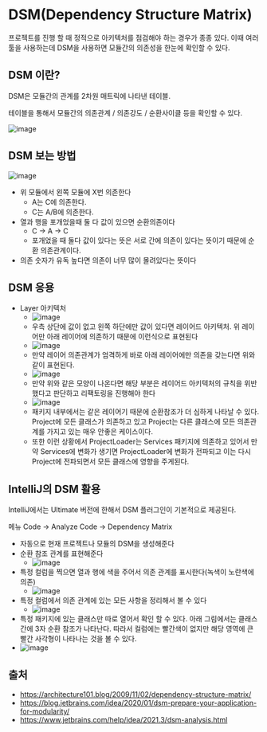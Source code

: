 # DSM(Dependency Structure Matrix)

프로젝트를 진행 할 때 정적으로 아키텍처를 점검해야 하는 경우가 종종 있다. 이때 여러 툴을 사용하는데 DSM을 사용하면 모듈간의 의존성을 한눈에 확인할 수 있다.

## DSM 이란?
DSM은 모듈간의 관계를 2차원 매트릭에 나타낸 테이블.

테이블을 통해서 모듈간의 의존관계 / 의존강도 / 순환사이클 등을 확인할 수 있다.

![image](https://user-images.githubusercontent.com/6725753/155341945-218ad084-0b74-4965-870e-ef02df761a2a.png)

## DSM 보는 방법

![image](https://user-images.githubusercontent.com/6725753/155342431-343ae86c-e7f5-4d33-b1dc-cc40ffef5833.png)

- 위 모듈에서 왼쪽 모듈에 X번 의존한다
  - A는 C에 의존한다.
  - C는 A/B에 의존한다.
- 열과 행을 포개었을때 둘 다 값이 있으면 순환의존이다
  - C -> A -> C
  - 포개었을 때 둘다 값이 있다는 뜻은 서로 간에 의존이 있다는 뜻이기 때문에 순환 의존관계이다.
- 의존 숫자가 유독 높다면 의존이 너무 많이 몰려있다는 뜻이다

## DSM 응용

- Layer 아키텍처
  - ![image](https://user-images.githubusercontent.com/6725753/155343120-99bd47c3-6f42-4fd8-8db2-0b116f436dda.png)
  - 우측 상단에 값이 없고 왼쪽 하단에만 값이 있다면 레이어드 아키텍처. 위 레이어만 아래 레이어에 의존하기 때문에 이런식으로 표현된다
  - ![image](https://user-images.githubusercontent.com/6725753/155355815-930fed9e-8140-4b44-9c64-933c439fea50.png)
  - 만약 레이어 의존관계가 엄격하게 바로 아래 레이어에만 의존을 갖는다면 위와 같이 표현된다.
  - ![image](https://user-images.githubusercontent.com/6725753/155356124-0a03f159-5422-480f-af11-f39eff68e347.png)
  - 만약 위와 같은 모양이 나온다면 해당 부분은 레이어드 아키텍처의 규칙을 위반했다고 판단하고 리팩토링을 진행해야 한다
  - ![image](https://user-images.githubusercontent.com/6725753/155356617-1fd623c3-a70c-4ad1-a04c-8f255081bc00.png)
  - 패키지 내부에서는 같은 레이어기 때문에 순환참조가 더 심하게 나타날 수 있다. Project에 모든 클래스가 의존하고 있고 Project는 다른 클래스에 모든 의존관계를 가지고 있는 매우 안좋은 케이스이다.
  - 또한 이런 상황에서 ProjectLoader는 Services 패키지에 의존하고 있어서 만약 Services에 변화가 생기면 ProjectLoader에 변화가 전파되고 이는 다시 Project에 전파되면서 모든 클래스에 영향을 주게된다.
    
## IntelliJ의 DSM 활용

IntelliJ에서는 Ultimate 버전에 한해서 DSM 플러그인이 기본적으로 제공된다.

메뉴 Code -> Analyze Code -> Dependency Matrix

- 자동으로 현재 프로젝트나 모듈의 DSM을 생성해준다
- 순환 참조 관계를 표현해준다
  - ![image](https://user-images.githubusercontent.com/6725753/155358689-8cb186cf-5942-4e32-aa3c-ea50042f02e9.png)
- 특정 컬럼을 찍으면 열과 행에 색을 주어서 의존 관계를 표시한다(녹색이 노란색에 의존)
  - ![image](https://user-images.githubusercontent.com/6725753/155359071-fb92851a-2768-44b6-93a3-0df83b62adf5.png)
- 특정 컬럼에서 의존 관계에 있는 모든 사항을 정리해서 볼 수 있다
  - ![image](https://user-images.githubusercontent.com/6725753/155360344-6f0dfd2b-853e-4a5f-be6a-54ee492ec41e.png)
- 특정 패키지에 있는 클래스만 따로 열어서 확인 할 수 있다. 아래 그림에서는 클래스 간에 3자 순환 참조가 나타난다. 따라서 컬럼에는 빨간색이 없지만 해당 영역에 큰 빨간 사각형이 나타나는 것을 볼 수 있다.
- ![image](https://user-images.githubusercontent.com/6725753/155361187-192923fd-9d84-47a3-ae56-c394cc31f479.png)


## 출처
- https://architecture101.blog/2009/11/02/dependency-structure-matrix/
- https://blog.jetbrains.com/idea/2020/01/dsm-prepare-your-application-for-modularity/
- https://www.jetbrains.com/help/idea/2021.3/dsm-analysis.html
